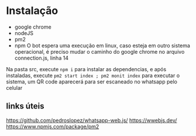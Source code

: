 # Instalação

- google chrome
- nodeJS
- pm2
- npm
O bot espera uma execução em linux, caso esteja em outro sistema operacional, é preciso mudar o caminho do google chrome no arquivo connection.js, linha 14

Na pasta src, execute `npm i` para instalar as dependencias, e após instaladas, execute `pm2 start index ; pm2 monit index` para executar o sistema, um QR code aparecerá para ser escaneado no whatsapp pelo celular

## links úteis
https://github.com/pedroslopez/whatsapp-web.js/
https://wwebjs.dev/
https://www.npmjs.com/package/pm2

